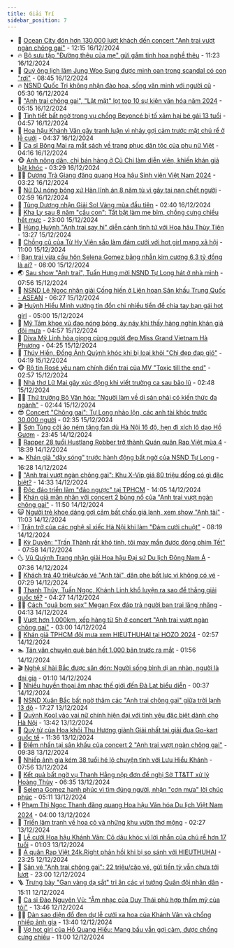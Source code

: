 ```yaml
---
title: Giải Trí
sidebar_position: 7
---
```


<!-- dantri-giai-tri:START -->
- 🤩 [Ocean City đón hơn 130.000 lượt khách đến concert &quot;Anh trai vượt ngàn chông gai&quot;](https://dantri.com.vn/giai-tri/ocean-city-don-hon-130000-luot-khach-den-concert-anh-trai-vuot-ngan-chong-gai-20241216190813953.htm) - 12:15 16/12/2024
- 🔥 [Bộ sưu tập &quot;Đường thêu của mẹ&quot; gửi gắm tinh hoa nghề thêu](https://dantri.com.vn/giai-tri/bo-suu-tap-duong-theu-cua-me-gui-gam-tinh-hoa-nghe-theu-20241216161655262.htm) - 11:23 16/12/2024
- 🚀 [Quý ông lịch lãm Jung Woo Sung được minh oan trong scandal có con &quot;rơi&quot;](https://dantri.com.vn/giai-tri/quy-ong-lich-lam-jung-woo-sung-duoc-minh-oan-trong-scandal-co-con-roi-20241216101511772.htm) - 08:45 16/12/2024
- 🔥 [NSND Quốc Trị không nhận đào hoa, sống văn minh với người cũ](https://dantri.com.vn/giai-tri/nsnd-quoc-tri-khong-nhan-dao-hoa-song-van-minh-voi-nguoi-cu-20241216095054203.htm) - 05:30 16/12/2024
- 🌈 [&quot;Anh trai chông gai&quot;, &quot;Lật mặt&quot; lọt top 10 sự kiện văn hóa năm 2024](https://dantri.com.vn/giai-tri/anh-trai-chong-gai-lat-mat-lot-top-10-su-kien-van-hoa-nam-2024-20241216112156188.htm) - 05:15 16/12/2024
- 📝 [Tình tiết bất ngờ trong vụ chồng Beyoncé bị tố xâm hại bé gái 13 tuổi](https://dantri.com.vn/giai-tri/tinh-tiet-bat-ngo-trong-vu-chong-beyonce-bi-to-xam-hai-be-gai-13-tuoi-20241216113329880.htm) - 04:57 16/12/2024
- 💪 [Hoa hậu Khánh Vân gây tranh luận vì nhảy gợi cảm trước mặt chú rể ở lễ cưới](https://dantri.com.vn/giai-tri/hoa-hau-khanh-van-gay-tranh-luan-vi-nhay-goi-cam-truoc-mat-chu-re-o-le-cuoi-20241216100817768.htm) - 04:37 16/12/2024
- 🤡 [Ca sĩ Bông Mai ra mắt sách về trang phục dân tộc của phụ nữ Việt](https://dantri.com.vn/giai-tri/ca-si-bong-mai-ra-mat-sach-ve-trang-phuc-dan-toc-cua-phu-nu-viet-20241216102207277.htm) - 04:16 16/12/2024
- 🐵 [Anh nông dân, chị bán hàng ở Củ Chi làm diễn viên, khiến khán giả bật khóc](https://dantri.com.vn/giai-tri/anh-nong-dan-chi-ban-hang-o-cu-chi-lam-dien-vien-khien-khan-gia-bat-khoc-20241216100256936.htm) - 03:29 16/12/2024
- 🧑‍🏫 [Dương Trà Giang đăng quang Hoa hậu Sinh viên Việt Nam 2024](https://dantri.com.vn/giai-tri/duong-tra-giang-dang-quang-hoa-hau-sinh-vien-viet-nam-2024-20241216090140501.htm) - 03:22 16/12/2024
- 💂 [Nữ DJ nóng bỏng xứ Hàn lĩnh án 8 năm tù vì gây tai nạn chết người](https://dantri.com.vn/giai-tri/nu-dj-nong-bong-xu-han-linh-an-8-nam-tu-vi-gay-tai-nan-chet-nguoi-20241216090436229.htm) - 02:59 16/12/2024
- 🤠 [Tùng Dương nhận Giải Sol Vàng mùa đầu tiên](https://dantri.com.vn/giai-tri/tung-duong-nhan-giai-sol-vang-mua-dau-tien-20241216090700504.htm) - 02:40 16/12/2024
- 🫶 [Kha Ly sau 8 năm &quot;cầu con&quot;: Tất bật làm mẹ bỉm, chồng cưng chiều hết mực](https://dantri.com.vn/giai-tri/kha-ly-sau-8-nam-cau-con-tat-bat-lam-me-bim-chong-cung-chieu-het-muc-20241214122257392.htm) - 23:00 15/12/2024
- 🦏 [Hùng Huỳnh &quot;Anh trai say hi&quot; diễn cảnh tình tứ với Hoa hậu Thùy Tiên](https://dantri.com.vn/giai-tri/hung-huynh-anh-trai-say-hi-dien-canh-tinh-tu-voi-hoa-hau-thuy-tien-20241215184757612.htm) - 13:27 15/12/2024
- 🧰 [Chồng cũ của Từ Hy Viên sắp làm đám cưới với hot girl mạng xã hội](https://dantri.com.vn/giai-tri/chong-cu-cua-tu-hy-vien-sap-lam-dam-cuoi-voi-hot-girl-mang-xa-hoi-20241215121021685.htm) - 11:00 15/12/2024
- 🕯 [Bạn trai vừa cầu hôn Selena Gomez bằng nhẫn kim cương 6,3 tỷ đồng là ai?](https://dantri.com.vn/giai-tri/ban-trai-vua-cau-hon-selena-gomez-bang-nhan-kim-cuong-63-ty-dong-la-ai-20241214124540988.htm) - 08:00 15/12/2024
- 🌏 [Sau show &quot;Anh trai&quot;, Tuấn Hưng mời NSND Tự Long hát ở nhà mình](https://dantri.com.vn/giai-tri/sau-show-anh-trai-tuan-hung-moi-nsnd-tu-long-hat-o-nha-minh-20241215113837327.htm) - 07:56 15/12/2024
- 🌈 [NSND Lệ Ngọc nhận giải Cống hiến ở Liên hoan Sân khấu Trung Quốc - ASEAN](https://dantri.com.vn/giai-tri/nsnd-le-ngoc-nhan-giai-cong-hien-o-lien-hoan-san-khau-trung-quoc-asean-20241129000950594.htm) - 06:27 15/12/2024
- 🎬 [Huỳnh Hiểu Minh vướng tin đồn chi nhiều tiền để chia tay bạn gái hot girl](https://dantri.com.vn/giai-tri/huynh-hieu-minh-vuong-tin-don-chi-nhieu-tien-de-chia-tay-ban-gai-hot-girl-20241214150010746.htm) - 05:00 15/12/2024
- 👀 [Mỹ Tâm khoe vũ đạo nóng bỏng, áy náy khi thấy hàng nghìn khán giả đội mưa](https://dantri.com.vn/giai-tri/my-tam-khoe-vu-dao-nong-bong-ay-nay-khi-thay-hang-nghin-khan-gia-doi-mua-20241215092103613.htm) - 04:57 15/12/2024
- 🧰 [Diva Mỹ Linh hòa giọng cùng người đẹp Miss Grand Vietnam Hà Phương](https://dantri.com.vn/giai-tri/diva-my-linh-hoa-giong-cung-nguoi-dep-miss-grand-vietnam-ha-phuong-20241215105916133.htm) - 04:25 15/12/2024
- 🧰 [Thúy Hiền, Đồng Ánh Quỳnh khóc khi bị loại khỏi &quot;Chị đẹp đạp gió&quot;](https://dantri.com.vn/giai-tri/thuy-hien-dong-anh-quynh-khoc-khi-bi-loai-khoi-chi-dep-dap-gio-20241215110926728.htm) - 04:19 15/12/2024
- 🐵 [Rộ tin Rosé yêu nam chính điển trai của MV &quot;Toxic till the end&quot;](https://dantri.com.vn/giai-tri/ro-tin-rose-yeu-nam-chinh-dien-trai-cua-mv-toxic-till-the-end-20241214135325068.htm) - 02:57 15/12/2024
- 🐘 [Nhà thơ Lữ Mai gây xúc động khi viết trường ca sau bão lũ](https://dantri.com.vn/giai-tri/nha-tho-lu-mai-gay-xuc-dong-khi-viet-truong-ca-sau-bao-lu-20241215084256812.htm) - 02:48 15/12/2024
- 🧑‍💻 [Thứ trưởng Bộ Văn hóa: &quot;Người làm về di sản phải có kiến thức đa ngành&quot;](https://dantri.com.vn/giai-tri/thu-truong-bo-van-hoa-nguoi-lam-ve-di-san-phai-co-kien-thuc-da-nganh-20241215092847775.htm) - 02:44 15/12/2024
- 😎 [Concert &quot;Chông gai&quot;: Tự Long nhào lộn, các anh tài khóc trước 30.000 người](https://dantri.com.vn/giai-tri/concert-chong-gai-tu-long-nhao-lon-cac-anh-tai-khoc-truoc-30000-nguoi-20241215082004416.htm) - 02:35 15/12/2024
- 🧰 [Sơn Tùng cởi áo ném tặng fan dù Hà Nội 16 độ, hẹn đi xích lô dạo Hồ Gươm](https://dantri.com.vn/giai-tri/son-tung-coi-ao-nem-tang-fan-du-ha-noi-16-do-hen-di-xich-lo-dao-ho-guom-20241214221817855.htm) - 23:45 14/12/2024
- 🧰 [Rapper 28 tuổi  Hustlang Robber trở thành Quán quân Rap Việt mùa 4](https://dantri.com.vn/giai-tri/rapper-28-tuoi-hustlang-robber-tro-thanh-quan-quan-rap-viet-mua-4-20241214165832601.htm) - 18:39 14/12/2024
- 🏊 [Khán giả &quot;dậy sóng&quot; trước hành động bất ngờ của NSND Tự Long](https://dantri.com.vn/giai-tri/khan-gia-day-song-truoc-hanh-dong-bat-ngo-cua-nsnd-tu-long-20241214232133995.htm) - 16:28 14/12/2024
- 🌋 [&quot;Anh trai vượt ngàn chông gai&quot;: Khu X-Vip giá 80 triệu đồng có gì đặc biệt?](https://dantri.com.vn/giai-tri/anh-trai-vuot-ngan-chong-gai-khu-x-vip-gia-80-trieu-dong-co-gi-dac-biet-20241214205337483.htm) - 14:33 14/12/2024
- 🔭 [Độc đáo triển lãm &quot;đảo ngược&quot; tại TPHCM](https://dantri.com.vn/giai-tri/doc-dao-trien-lam-dao-nguoc-tai-tphcm-20241214185731378.htm) - 14:05 14/12/2024
- 📝 [Khán giả mãn nhãn với concert 2 bùng nổ của &quot;Anh trai vượt ngàn chông gai&quot;](https://dantri.com.vn/giai-tri/khan-gia-man-nhan-voi-concert-2-bung-no-cua-anh-trai-vuot-ngan-chong-gai-20241214174654128.htm) - 11:50 14/12/2024
- 😺 [Người trẻ khoe dáng gợi cảm bất chấp giá lạnh, xem show &quot;Anh tài&quot;](https://dantri.com.vn/giai-tri/nguoi-tre-khoe-dang-goi-cam-bat-chap-gia-lanh-xem-show-anh-tai-20241214160236560.htm) - 11:03 14/12/2024
- 🕯 [Trăn trở của các nghệ sĩ xiếc Hà Nội khi làm &quot;Đám cưới chuột&quot;](https://dantri.com.vn/giai-tri/tran-tro-cua-cac-nghe-si-xiec-ha-noi-khi-lam-dam-cuoi-chuot-20241214004247878.htm) - 08:19 14/12/2024
- 🦄 [Kỳ Duyên: &quot;Trấn Thành rất khó tính, tôi may mắn được đóng phim Tết&quot;](https://dantri.com.vn/giai-tri/ky-duyen-tran-thanh-rat-kho-tinh-toi-may-man-duoc-dong-phim-tet-20241214121851245.htm) - 07:58 14/12/2024
- 🌜 [Vũ Quỳnh Trang nhận giải Hoa hậu Đại sứ Du lịch Đông Nam Á](https://dantri.com.vn/giai-tri/vu-quynh-trang-nhan-giai-hoa-hau-dai-su-du-lich-dong-nam-a-20241214160642355.htm) - 07:36 14/12/2024
- 👹 [Khách trả 40 triệu/cặp vé &quot;Anh tài&quot;, dân phe bất lực vì không có vé](https://dantri.com.vn/giai-tri/khach-tra-40-trieucap-ve-anh-tai-dan-phe-bat-luc-vi-khong-co-ve-20241214141229102.htm) - 07:29 14/12/2024
- 🚀 [Thanh Thủy, Tuấn Ngọc, Khánh Linh khổ luyện ra sao để thắng giải quốc tế?](https://dantri.com.vn/giai-tri/thanh-thuy-tuan-ngoc-khanh-linh-kho-luyen-ra-sao-de-thang-giai-quoc-te-20241213233518522.htm) - 04:27 14/12/2024
- 🧑‍💻 [Cách &quot;quả bom sex&quot; Megan Fox đáp trả người bạn trai lăng nhăng](https://dantri.com.vn/giai-tri/cach-qua-bom-sex-megan-fox-dap-tra-nguoi-ban-trai-lang-nhang-20241213090201086.htm) - 04:13 14/12/2024
- 🦩 [Vượt hơn 1.000km, xếp hàng từ 5h ở concert &quot;Anh trai vượt ngàn chông gai&quot;](https://dantri.com.vn/giai-tri/vuot-hon-1000km-xep-hang-tu-5h-o-concert-anh-trai-vuot-ngan-chong-gai-20241214094856628.htm) - 03:00 14/12/2024
- 💫 [Khán giả TPHCM đội mưa xem HIEUTHUHAI tại HOZO 2024](https://dantri.com.vn/giai-tri/khan-gia-tphcm-doi-mua-xem-hieuthuhai-tai-hozo-2024-20241214072843951.htm) - 02:57 14/12/2024
- 🏊 [Tản văn chuyện quê bán hết 1.000 bản trước ra mắt](https://dantri.com.vn/giai-tri/tan-van-chuyen-que-ban-het-1000-ban-truoc-ra-mat-20241213102139902.htm) - 01:56 14/12/2024
- 🎬 [Nghệ sĩ hài Bắc được săn đón: Người sống bình dị an nhàn, người là đại gia](https://dantri.com.vn/giai-tri/nghe-si-hai-bac-duoc-san-don-nguoi-song-binh-di-an-nhan-nguoi-la-dai-gia-20241213120122700.htm) - 01:10 14/12/2024
- 💃 [Nhiều huyền thoại âm nhạc thế giới đến Đà Lạt biểu diễn](https://dantri.com.vn/giai-tri/nhieu-huyen-thoai-am-nhac-the-gioi-den-da-lat-bieu-dien-20241214004609968.htm) - 00:37 14/12/2024
- 🌊 [NSND Xuân Bắc bất ngờ thăm các &quot;Anh trai chông gai&quot; giữa trời lạnh 13 độ](https://dantri.com.vn/giai-tri/nsnd-xuan-bac-bat-ngo-tham-cac-anh-trai-chong-gai-giua-troi-lanh-13-do-20241213233301965.htm) - 17:27 13/12/2024
- 🧰 [Quỳnh Kool vào vai nữ chính hiện đại với tình yêu đặc biệt dành cho Hà Nội](https://dantri.com.vn/giai-tri/quynh-kool-vao-vai-nu-chinh-hien-dai-voi-tinh-yeu-dac-biet-danh-cho-ha-noi-20241213222955722.htm) - 13:42 13/12/2024
- 🦣 [Quý tử của Hoa khôi Thu Hương giành Giải nhất tại giải đua Go-kart quốc tế](https://dantri.com.vn/giai-tri/quy-tu-cua-hoa-khoi-thu-huong-gianh-giai-nhat-tai-giai-dua-go-kart-quoc-te-20241213191356689.htm) - 11:36 13/12/2024
- 🥷 [Điểm nhấn tại sân khấu của concert 2 &quot;Anh trai vượt ngàn chông gai&quot;](https://dantri.com.vn/giai-tri/diem-nhan-tai-san-khau-cua-concert-2-anh-trai-vuot-ngan-chong-gai-20241213162211396.htm) - 09:38 13/12/2024
- 🦏 [Nhiếp ảnh gia kém 38 tuổi hé lộ chuyện tình với Lưu Hiểu Khánh](https://dantri.com.vn/giai-tri/nhiep-anh-gia-kem-38-tuoi-he-lo-chuyen-tinh-voi-luu-hieu-khanh-20241213144118622.htm) - 07:56 13/12/2024
- 🫶 [Kết quả bất ngờ vụ Thanh Hằng nộp đơn đề nghị Sở TT&amp;TT xử lý Hoàng Thùy](https://dantri.com.vn/giai-tri/ket-qua-bat-ngo-vu-thanh-hang-nop-don-de-nghi-so-tttt-xu-ly-hoang-thuy-20241213120611387.htm) - 06:35 13/12/2024
- 💼 [Selena Gomez hạnh phúc vì tìm đúng người, nhận &quot;cơn mưa&quot; lời chúc phúc](https://dantri.com.vn/giai-tri/selena-gomez-hanh-phuc-vi-tim-dung-nguoi-nhan-con-mua-loi-chuc-phuc-20241213101430434.htm) - 05:11 13/12/2024
- 🕴 [Phạm Thị Ngọc Thanh đăng quang Hoa hậu Văn hóa Du lịch Việt Nam 2024](https://dantri.com.vn/giai-tri/pham-thi-ngoc-thanh-dang-quang-hoa-hau-van-hoa-du-lich-viet-nam-2024-20241213120805562.htm) - 04:00 13/12/2024
- 🐲 [Triển lãm tranh về hoa cỏ và những khu vườn thơ mộng](https://dantri.com.vn/giai-tri/trien-lam-tranh-ve-hoa-co-va-nhung-khu-vuon-tho-mong-20241213081438120.htm) - 02:27 13/12/2024
- 🐘 [Lễ cưới Hoa hậu Khánh Vân: Cô dâu khóc vì lời nhắn của chú rể hơn 17 tuổi](https://dantri.com.vn/giai-tri/le-cuoi-hoa-hau-khanh-van-co-dau-khoc-vi-loi-nhan-cua-chu-re-hon-17-tuoi-20241213064611538.htm) - 01:03 13/12/2024
- 🤭 [Á quân Rap Việt 24k.Right phản hồi khi bị so sánh với HIEUTHUHAI](https://dantri.com.vn/giai-tri/a-quan-rap-viet-24kright-phan-hoi-khi-bi-so-sanh-voi-hieuthuhai-20241212212613595.htm) - 23:25 12/12/2024
- 💯 [Săn vé &quot;Anh trai chông gai&quot;: 22 triệu/cặp vé, gửi tiền tỷ vẫn chưa tới lượt](https://dantri.com.vn/giai-tri/san-ve-anh-trai-chong-gai-22-trieucap-ve-gui-tien-ty-van-chua-toi-luot-20241212130359421.htm) - 23:00 12/12/2024
- 🪜 [Trưng bày &quot;Gan vàng dạ sắt&quot; tri ân các vị tướng Quân đội nhân dân](https://dantri.com.vn/giai-tri/trung-bay-gan-vang-da-sat-tri-an-cac-vi-tuong-quan-doi-nhan-dan-20241212183013890.htm) - 15:11 12/12/2024
- 👹 [Ca sĩ Đào Nguyên Vũ: &quot;Âm nhạc của Duy Thái phù hợp thẩm mỹ của tôi&quot;](https://dantri.com.vn/giai-tri/ca-si-dao-nguyen-vu-am-nhac-cua-duy-thai-phu-hop-tham-my-cua-toi-20241212184403914.htm) - 13:46 12/12/2024
- 🧑‍🏫 [Dàn sao diện đồ đen dự lễ cưới xa hoa của Khánh Vân và chồng nhiếp ảnh gia](https://dantri.com.vn/giai-tri/dan-sao-dien-do-den-du-le-cuoi-xa-hoa-cua-khanh-van-va-chong-nhiep-anh-gia-20241212181245890.htm) - 13:40 12/12/2024
- 🐘 [Vợ hot girl của Hồ Quang Hiếu: Mang bầu vẫn gợi cảm, được chồng cưng chiều](https://dantri.com.vn/giai-tri/vo-hot-girl-cua-ho-quang-hieu-mang-bau-van-goi-cam-duoc-chong-cung-chieu-20241211131439116.htm) - 11:00 12/12/2024<!-- dantri-giai-tri:END -->

